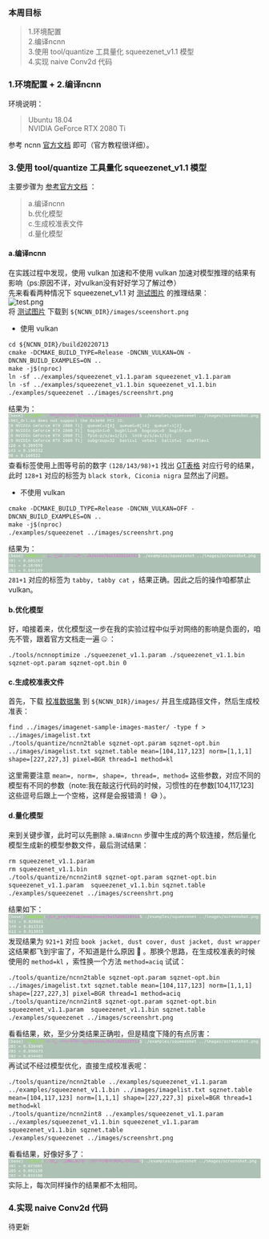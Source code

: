 ### 本周目标
>1.环境配置  
    2.编译ncnn  
    3.使用 tool/quantize 工具量化 squeezenet_v1.1 模型  
    4.实现 naive Conv2d 代码  
    
### 1.环境配置 + 2.编译ncnn
环境说明：  
>Ubuntu 18.04  
NVIDIA GeForce RTX 2080 Ti  

参考 ncnn    [官方文档](https://github.com/Tencent/ncnn/wiki/how-to-build#build-for-linux) 即可（官方教程很详细）。
### 3.使用 tool/quantize 工具量化 squeezenet_v1.1 模型
主要步骤为 [参考官方文档](https://github.com/Tencent/ncnn/blob/master/docs/how-to-use-and-FAQ/quantized-int8-inference.md) ：  
>a.编译ncnn  
>b.优化模型  
>c.生成校准表文件  
>d.量化模型  

#### a.编译ncnn  
在实践过程中发现，使用 vulkan 加速和不使用 vulkan 加速对模型推理的结果有影响（ps:原因不详，对vulkan没有好好学习了解过&#x1F633;）  
先来看看两种情况下 squeezenet_v1.1 对 [测试图片](https://github.com/nihui/ncnn-android-squeezenet/blob/master/screenshot.png)  的推理结果：  
<img alt="test.png" src="https://github.com/nihui/ncnn-android-squeezenet/blob/master/screenshot.png" width="360" height="640">   
将 [测试图片](https://github.com/nihui/ncnn-android-squeezenet/blob/master/screenshot.png)  下载到  `${NCNN_DIR}/images/sceenshort.png`   
- 使用 vulkan  
```
cd ${NCNN_DIR}/build20220713  
cmake -DCMAKE_BUILD_TYPE=Release -DNCNN_VULKAN=ON -DNCNN_BUILD_EXAMPLES=ON ..  
make -j$(nproc)  
ln -sf ../examples/squeezenet_v1.1.param squeezenet_v1.1.param  
ln -sf ../examples/squeezenet_v1.1.bin squeezenet_v1.1.bin
./examples/squeezenet ../images/screenshrt.png
```
结果为：  
![w](https://github.com/LiuYi-Up/mmdeploy-summer-camp/blob/main/week1/results_img/wovulkan.png)  
查看标签使用上图等号前的数字 `(128/143/98)+1` 找出 [GT表格](https://github.com/Tencent/ncnn/blob/master/examples/synset_words.txt) 对应行号的结果，此时 `128+1` 对应的标签为 `black stork, Ciconia nigra` 显然出了问题。
- 不使用 vulkan  
```
cmake -DCMAKE_BUILD_TYPE=Release -DNCNN_VULKAN=OFF -DNCNN_BUILD_EXAMPLES=ON ..  
make -j$(nproc)  
./examples/squeezenet ../images/screenshrt.png  
```
结果为：  
![wo](https://github.com/LiuYi-Up/mmdeploy-summer-camp/blob/main/week1/results_img/wvulkan.png)  
`281+1` 对应的标签为 `tabby, tabby cat` ，结果正确。因此之后的操作咱都禁止 vulkan。  
#### b.优化模型  
好，咱接着来，优化模型这一步在我的实验过程中似乎对网络的影响是负面的，咱先不管，跟着官方文档走一遍 &#x1F910; ：
```
./tools/ncnnoptimize ./squeezenet_v1.1.param ./squeezenet_v1.1.bin sqznet-opt.param sqznet-opt.bin 0  
```
#### c.生成校准表文件  
首先，下载 [校准数据集](https://github.com/EliSchwartz/imagenet-sample-images) 到 `${NCNN_DIR}/images/` 并且生成路径文件，然后生成校准表：
```
find ../images/imagenet-sample-images-master/ -type f > ../images/imagelist.txt
./tools/quantize/ncnn2table sqznet-opt.param sqznet-opt.bin ../images/imagelist.txt sqznet.table mean=[104,117,123] norm=[1,1,1] shape=[227,227,3] pixel=BGR thread=1 method=kl  
```
这里需要注意 `mean=, norm=, shape=, thread=, method=` 这些参数，对应不同的模型有不同的参数（note:我在敲这行代码的时候，习惯性的在参数[104,117,123]这些逗号后跟上一个空格，这样是会报错滴！ &#x1F605; ）。
#### d.量化模型  
来到关键步骤，此时可以先删除 `a.编译ncnn` 步骤中生成的两个软连接，然后量化模型生成新的模型参数文件，最后测试结果：  
```
rm squeezenet_v1.1.param  
rm squeezenet_v1.1.bin  
./tools/quantize/ncnn2int8 sqznet-opt.param sqznet-opt.bin squeezenet_v1.1.param  squeezenet_v1.1.bin sqznet.table  
./examples/squeezenet ../images/screenshrt.png    
```  
结果如下：  
<img alt='opt' src='https://github.com/LiuYi-Up/mmdeploy-summer-camp/blob/main/week1/results_img/test1.png'>  
发现结果为 `921+1` 对应 `book jacket, dust cover, dust jacket, dust wrapper` 这结果都飞到宇宙了，不知道是什么原因 &#x1F914; 。那换个思路，在生成校准表的时候使用的 `method=kl` ，索性换一个方法 `method=aciq` 试试：  
```
./tools/quantize/ncnn2table sqznet-opt.param sqznet-opt.bin ../images/imagelist.txt sqznet.table mean=[104,117,123] norm=[1,1,1] shape=[227,227,3] pixel=BGR thread=1 method=aciq  
./tools/quantize/ncnn2int8 sqznet-opt.param sqznet-opt.bin squeezenet_v1.1.param  squeezenet_v1.1.bin sqznet.table  
./examples/squeezenet ../images/screenshrt.png    
```
看看结果，欸，至少分类结果正确啦，但是精度下降的有点厉害：  
<img alt='2' src='https://github.com/LiuYi-Up/mmdeploy-summer-camp/blob/main/week1/results_img/test2.png'>  
再试试不经过模型优化，直接生成校准表呢：  
```
./tools/quantize/ncnn2table ../examples/squeezenet_v1.1.param ../examples/squeezenet_v1.1.bin ../images/imagelist.txt sqznet.table mean=[104,117,123] norm=[1,1,1] shape=[227,227,3] pixel=BGR thread=1 method=kl  
./tools/quantize/ncnn2int8 ../examples/squeezenet_v1.1.param ../examples/squeezenet_v1.1.bin squeezenet_v1.1.param  squeezenet_v1.1.bin sqznet.table  
./examples/squeezenet ../images/screenshrt.png    
```  
看看结果，好像好多了：  
<img alt='3' src='https://github.com/LiuYi-Up/mmdeploy-summer-camp/blob/main/week1/results_img/te3.png'>  
实际上，每次同样操作的结果都不太相同。  
### 4.实现 naive Conv2d 代码
待更新
